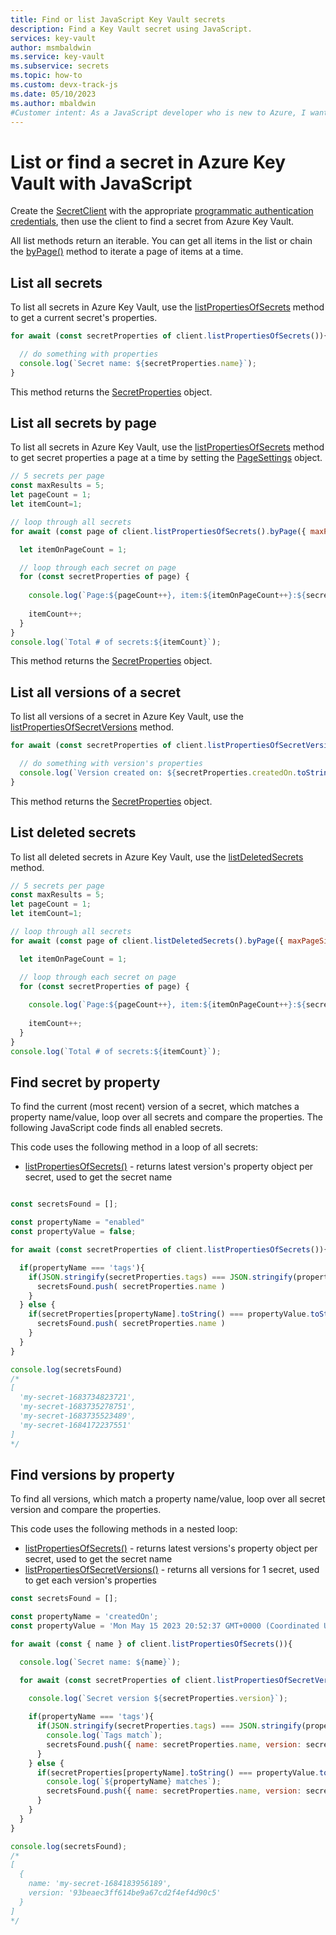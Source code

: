 ```yaml
---
title: Find or list JavaScript Key Vault secrets
description: Find a Key Vault secret using JavaScript.
services: key-vault
author: msmbaldwin
ms.service: key-vault
ms.subservice: secrets
ms.topic: how-to
ms.custom: devx-track-js
ms.date: 05/10/2023
ms.author: mbaldwin
#Customer intent: As a JavaScript developer who is new to Azure, I want to find or list a secret from the Key Vault with the SDK.
---
```

# List or find a secret in Azure Key Vault with JavaScript

Create the [SecretClient](/javascript/api/@azure/keyvault-secrets/secretclient) with the appropriate [programmatic authentication credentials](javascript-developer-guide-authenticate-sdk-client.md), then use the client to find a secret from Azure Key Vault.

All list methods return an iterable. You can get all items in the list or chain the [byPage()](/javascript/api/@azure/core-paging/pagedasynciterableiterator#@azure-core-paging-pagedasynciterableiterator-bypage) method to iterate a page of items at a time. 

## List all secrets

To list all secrets in Azure Key Vault, use the [listPropertiesOfSecrets](/javascript/api/@azure/keyvault-secrets/secretclient#@azure-keyvault-secrets-secretclient-listpropertiesofsecrets) method to get a current secret's properties.

```javascript
for await (const secretProperties of client.listPropertiesOfSecrets()){

  // do something with properties
  console.log(`Secret name: ${secretProperties.name}`);
}
```

This method returns the [SecretProperties](/javascript/api/@azure/keyvault-secrets/secretproperties) object. 


## List all secrets by page

To list all secrets in Azure Key Vault, use the [listPropertiesOfSecrets](/javascript/api/@azure/keyvault-secrets/secretclient#@azure-keyvault-secrets-secretclient-listpropertiesofsecrets) method to get secret properties a page at a time by setting the [PageSettings](/javascript/api/@azure/core-paging/pagesettings) object.

```javascript
// 5 secrets per page
const maxResults = 5;
let pageCount = 1;
let itemCount=1;

// loop through all secrets
for await (const page of client.listPropertiesOfSecrets().byPage({ maxPageSize: maxResults })) {

  let itemOnPageCount = 1;

  // loop through each secret on page
  for (const secretProperties of page) {
    
    console.log(`Page:${pageCount++}, item:${itemOnPageCount++}:${secretProperties.name}`);
    
    itemCount++;
  }
}
console.log(`Total # of secrets:${itemCount}`);
```

This method returns the [SecretProperties](/javascript/api/@azure/keyvault-secrets/secretproperties) object. 

## List all versions of a secret

To list all versions of a secret in Azure Key Vault, use the [listPropertiesOfSecretVersions](/javascript/api/@azure/keyvault-secrets/secretclient#@azure-keyvault-secrets-secretclient-listpropertiesofsecretversions) method. 

```javascript
for await (const secretProperties of client.listPropertiesOfSecretVersions(secretName)) {

  // do something with version's properties
  console.log(`Version created on: ${secretProperties.createdOn.toString()}`);
}
```

This method returns the [SecretProperties](/javascript/api/@azure/keyvault-secrets/secretproperties) object. 

## List deleted secrets

To list all deleted secrets in Azure Key Vault, use the [listDeletedSecrets]() method. 

```javascript
// 5 secrets per page
const maxResults = 5;
let pageCount = 1;
let itemCount=1;

// loop through all secrets
for await (const page of client.listDeletedSecrets().byPage({ maxPageSize: maxResults })) {

  let itemOnPageCount = 1;

  // loop through each secret on page
  for (const secretProperties of page) {
    
    console.log(`Page:${pageCount++}, item:${itemOnPageCount++}:${secretProperties.name}`);
    
    itemCount++;
  }
}
console.log(`Total # of secrets:${itemCount}`);
```

## Find secret by property

To find the current (most recent) version of a secret, which matches a property name/value, loop over all secrets and compare the properties. The following JavaScript code finds all enabled secrets. 

This code uses the following method in a loop of all secrets:

* [listPropertiesOfSecrets()](/javascript/api/@azure/keyvault-secrets/secretclient#@azure-keyvault-secrets-secretclient-listpropertiesofsecrets) - returns latest version's property object per secret, used to get the secret name


```javascript

const secretsFound = [];

const propertyName = "enabled"
const propertyValue = false;

for await (const secretProperties of client.listPropertiesOfSecrets()){

  if(propertyName === 'tags'){
    if(JSON.stringify(secretProperties.tags) === JSON.stringify(propertyValue)){
      secretsFound.push( secretProperties.name )
    }
  } else {
    if(secretProperties[propertyName].toString() === propertyValue.toString()){
      secretsFound.push( secretProperties.name )
    }
  }
}

console.log(secretsFound)
/*
[
  'my-secret-1683734823721',
  'my-secret-1683735278751',
  'my-secret-1683735523489',
  'my-secret-1684172237551'
]
*/
```

## Find versions by property

To find all versions, which match a property name/value, loop over all secret version and compare the properties. 

This code uses the following methods in a nested loop:

* [listPropertiesOfSecrets()](/javascript/api/@azure/keyvault-secrets/secretclient#@azure-keyvault-secrets-secretclient-listpropertiesofsecrets) - returns latest versions's property object per secret, used to get the secret name
* [listPropertiesOfSecretVersions()](/javascript/api/@azure/keyvault-secrets/secretclient#@azure-keyvault-secrets-secretclient-listpropertiesofsecretversions) - returns all versions for 1 secret, used to get each version's properties

```javascript
const secretsFound = [];

const propertyName = 'createdOn';
const propertyValue = 'Mon May 15 2023 20:52:37 GMT+0000 (Coordinated Universal Time)';

for await (const { name } of client.listPropertiesOfSecrets()){

  console.log(`Secret name: ${name}`);

  for await (const secretProperties of client.listPropertiesOfSecretVersions(name)) {
  
    console.log(`Secret version ${secretProperties.version}`);

    if(propertyName === 'tags'){
      if(JSON.stringify(secretProperties.tags) === JSON.stringify(propertyValue)){
        console.log(`Tags match`);
        secretsFound.push({ name: secretProperties.name, version: secretProperties.version });
      }
    } else {
      if(secretProperties[propertyName].toString() === propertyValue.toString()){
        console.log(`${propertyName} matches`);
        secretsFound.push({ name: secretProperties.name, version: secretProperties.version });
      }
    }
  }
}

console.log(secretsFound);
/*
[
  {
    name: 'my-secret-1684183956189',
    version: '93beaec3ff614be9a67cd2f4ef4d90c5'
  }
]
*/
```
